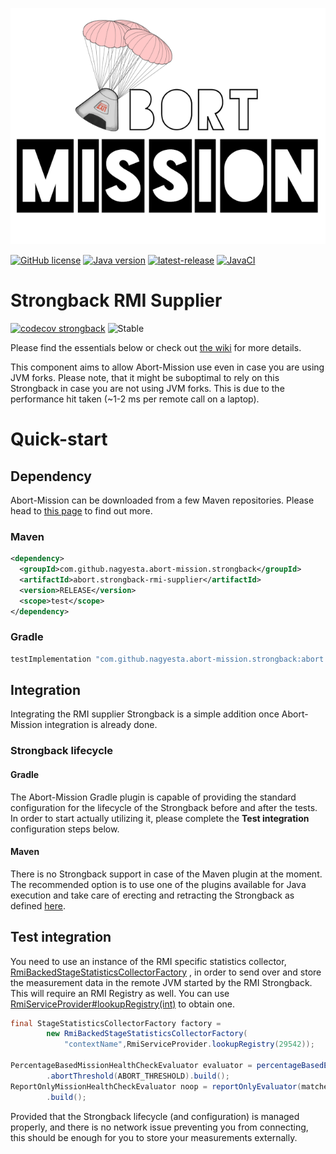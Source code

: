 ![Abort-Mission](../../.github/assets/Abort-Mission-logo_export_transparent_640.png)

[![GitHub license](https://img.shields.io/github/license/nagyesta/abort-mission?color=informational)](https://raw.githubusercontent.com/nagyesta/abort-mission/main/LICENSE)
[![Java version](https://img.shields.io/badge/Java%20version-8-yellow?logo=java)](https://img.shields.io/badge/Java%20version-8-yellow?logo=java)
[![latest-release](https://img.shields.io/github/v/tag/nagyesta/abort-mission?color=blue&logo=git&label=releases&sort=semver)](https://github.com/nagyesta/abort-mission/releases)
[![JavaCI](https://img.shields.io/github/workflow/status/nagyesta/abort-mission/JavaCI?logo=github)](https://img.shields.io/github/workflow/status/nagyesta/abort-mission/JavaCI?logo=github)

# Strongback RMI Supplier

[![codecov strongback](https://img.shields.io/codecov/c/github/nagyesta/abort-mission?label=Coverage:%20Strongback%20RMI&flag=rmi&token=I832ZCIONI)](https://img.shields.io/codecov/c/github/nagyesta/abort-mission?label=Coverage:%20Strongback%20RMI&flag=rmi&token=I832ZCIONI)
![[Stable](https://img.shields.io/badge/Maturity-stable-green)](https://img.shields.io/badge/Maturity-stable-green)

Please find the essentials below or check out [the wiki](https://github.com/nagyesta/abort-mission/wiki) for more details.

This component aims to allow Abort-Mission use even in case you are using JVM forks. Please note, that it might be suboptimal to rely on
this Strongback in case you are not using JVM forks. This is due to the performance hit taken
(~1-2 ms per remote call on a laptop).

# Quick-start

## Dependency

Abort-Mission can be downloaded from a few Maven repositories. Please head to
[this page](https://github.com/nagyesta/abort-mission/wiki/Configuring-our-repository-for-your-build-system)
to find out more.

### Maven

```xml
<dependency>
  <groupId>com.github.nagyesta.abort-mission.strongback</groupId>
  <artifactId>abort.strongback-rmi-supplier</artifactId>
  <version>RELEASE</version>
  <scope>test</scope>
</dependency>
```

### Gradle

```groovy
testImplementation "com.github.nagyesta.abort-mission.strongback:abort.strongback-rmi-supplier:+"
```

## Integration

Integrating the RMI supplier Strongback is a simple addition once Abort-Mission integration is already done.

### Strongback lifecycle

#### Gradle

The Abort-Mission Gradle plugin is capable of providing the standard configuration for the lifecycle of the Strongback before and after the
tests. In order to start actually utilizing it, please complete the **Test integration** configuration steps below.

#### Maven

There is no Strongback support in case of the Maven plugin at the moment. The recommended option is to use one of the plugins available for
Java execution and take care of erecting and retracting the Strongback as defined [here](../strongback-base/README.md).

## Test integration

You need to use an instance of the RMI specific statistics collector,
[RmiBackedStageStatisticsCollectorFactory](./src/main/java/com/github/nagyesta/abortmission/strongback/rmi/stats/RmiBackedStageStatisticsCollectorFactory.java)
, in order to send over and store the measurement data in the remote JVM started by the RMI Strongback. This will require an RMI Registry as
well. You can
use [RmiServiceProvider#lookupRegistry(int)](./src/main/java/com/github/nagyesta/abortmission/strongback/rmi/server/RmiServiceProvider.java)
to obtain one.

```java
final StageStatisticsCollectorFactory factory =
        new RmiBackedStageStatisticsCollectorFactory(
            "contextName",RmiServiceProvider.lookupRegistry(29542));

PercentageBasedMissionHealthCheckEvaluator evaluator = percentageBasedEvaluator(matcher,factory)
        .abortThreshold(ABORT_THRESHOLD).build();
ReportOnlyMissionHealthCheckEvaluator noop = reportOnlyEvaluator(matcher,factory)
        .build();
```

Provided that the Strongback lifecycle (and configuration) is managed properly, and there is no network issue preventing you from
connecting, this should be enough for you to store your measurements externally.

